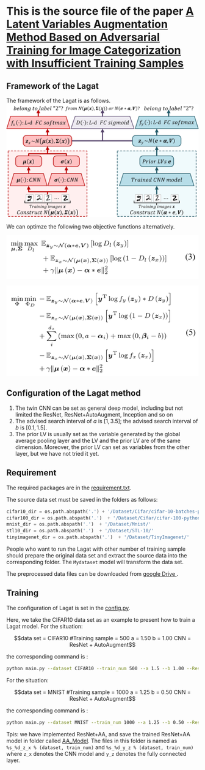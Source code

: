 # This is the source file of the paper [A Latent Variables Augmentation Method Based on Adversarial Training for Image Categorization with Insufficient Training Samples](https://www.researchgate.net/publication/344251212_A_Latent_Variables_Augmentation_Method_Based_on_Adversarial_Training_for_Image_Categorization_with_Insufficient_Training_Samples)

## Framework of the Lagat
The framework of the Lagat is as follows. 
![framework of Lagat](./Figs/Resnet.jpg)

We can optimze the following two objective functions alternatively.

![eq1](./Figs/eq1.jpg)

![eq2](./Figs/eq2.jpg)


## Configuration of the Lagat method 
1. The twin CNN can be set as general deep model, including but not limited the ResNet, ResNet+AutoAugment, Inception and so on
2. The advised search interval of $a$ is $[1, 3.5]$; the advised search interval of $b$ is $[0.1, 1.5]$.
3. The prior LV is usually set as the variable generated by the global average pooling layer and the LV and the prior LV are of the same dimension. Moreover, the prior LV can set as variables from the other layer, but we have not tried it yet. 
## Requirement
The required packages are in the [requirement.txt][requirement.txt].

The source data set must be saved in the folders as follows:
```python
cifar10_dir = os.path.abspath('.') + '/Dataset/Cifar/cifar-10-batches-py/'
cifar100_dir = os.path.abspath('.')  + '/Dataset/Cifar/cifar-100-python/'
mnist_dir = os.path.abspath('.')  + '/Dataset/Mnist/'
stl10_dir = os.path.abspath('.')  + '/Dataset/STL-10/'
tinyimagenet_dir = os.path.abspath('.')  + '/Dataset/TinyImagenet/'
```
People who want to run the Lagat with other number of training sample should prepare the original data set and extract the source data into the corresponding folder. The ```Mydataset``` model will transform the data set. 

The preprocessed data files can be downloaded from [google Drive ](https://drive.google.com/drive/folders/1SiTSwT2Iolps_1ibIOomGUsYfCIOmaDC?usp=sharing).
## Training
The configuration of Lagat is set in the [config.py][config.py]. 

Here, we take the CIFAR10 data set as an example to present how to train a Lagat model. For the situation:
```math
data set = CIFAR10
#Training sample = 500
a = 1.50
b = 1.00
CNN = ResNet + AutoAugment
```
the corresponding command is :
```bash
python main.py --dataset CIFAR10 --train_num 500 --a 1.5 --b 1.00 --ResNet_blocks ResNet_AA
```
For the situation:
```math
data set = MNIST
#Training sample = 1000
a = 1.25
b = 0.50
CNN = ResNet + AutoAugment
```
the corresponding command is :
```bash
python main.py --dataset MNIST --train_num 1000 --a 1.25 --b 0.50 --ResNet_blocks ResNet_AA
```

Tpis: we have implemented ResNet+AA, and save the trained ResNet+AA model in folder called [AA_Model][AA_Model]. The files in this folder is named as ```%s_%d_z_x % (dataset, train_num)``` and ```%s_%d_y_z % (dataset, train_num)``` where ```z_x``` denotes the CNN model and ```y_z``` denotes the fully connected layer. 








[AA_Model]:[./AA_Model]
[config.py]:[./config.py]
[requirement.txt]:[./requirement.txt]

